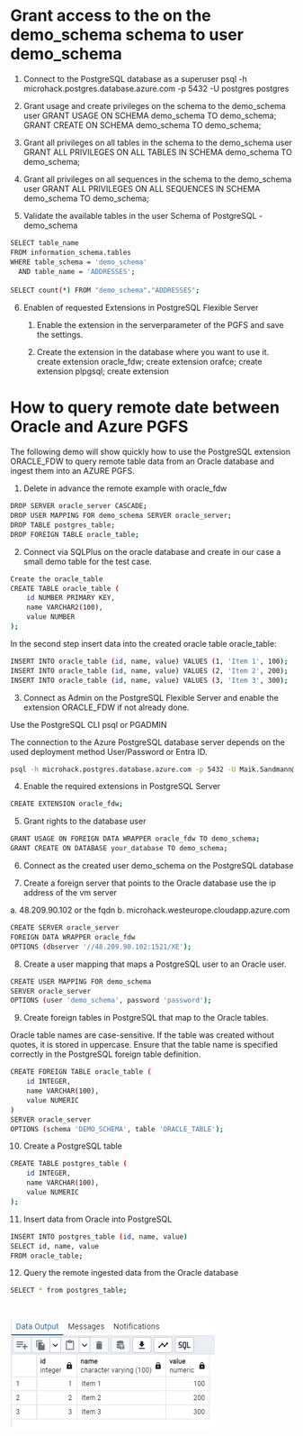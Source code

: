 # Grant access to the on the demo_schema schema to user demo_schema

1. Connect to the PostgreSQL database as a superuser
psql -h microhack.postgres.database.azure.com -p 5432 -U postgres postgres

2. Grant usage and create privileges on the schema to the demo_schema user
GRANT USAGE ON SCHEMA demo_schema TO demo_schema;
GRANT CREATE ON SCHEMA demo_schema TO demo_schema;

3. Grant all privileges on all tables in the schema to the demo_schema user
GRANT ALL PRIVILEGES ON ALL TABLES IN SCHEMA demo_schema TO demo_schema;

4. Grant all privileges on all sequences in the schema to the demo_schema user
GRANT ALL PRIVILEGES ON ALL SEQUENCES IN SCHEMA demo_schema TO demo_schema;

5. Validate the available tables in the user Schema of PostgreSQL - demo_schema

~~~bash
SELECT table_name
FROM information_schema.tables
WHERE table_schema = 'demo_schema'
  AND table_name = 'ADDRESSES';

SELECT count(*) FROM "demo_schema"."ADDRESSES";
~~~

6. Enablen of requested Extensions in PostgreSQL Flexible Server
 
   1. Enable the extension in the serverparameter of the PGFS and save the settings.

   2. Create the extension in the database where you want to use it.
   create extension oracle_fdw;
   create extension orafce;
   create extension plpgsql;
   create extension 



# How to query remote date between Oracle and Azure PGFS

The following demo will show quickly how to use the PostgreSQL extension ORACLE_FDW to query remote table data from an Oracle database and ingest them into an AZURE PGFS. 

1. Delete in advance the remote example with oracle_fdw
~~~bash
DROP SERVER oracle_server CASCADE;
DROP USER MAPPING FOR demo_schema SERVER oracle_server;
DROP TABLE postgres_table;
DROP FOREIGN TABLE oracle_table;
~~~


2. Connect via SQLPlus on the oracle database and create in our case a small demo table for the test case.
~~~bash
Create the oracle_table
CREATE TABLE oracle_table (
    id NUMBER PRIMARY KEY,
    name VARCHAR2(100),
    value NUMBER
);
~~~

In the second step insert data into the created oracle table oracle_table:
~~~bash
INSERT INTO oracle_table (id, name, value) VALUES (1, 'Item 1', 100);
INSERT INTO oracle_table (id, name, value) VALUES (2, 'Item 2', 200);
INSERT INTO oracle_table (id, name, value) VALUES (3, 'Item 3', 300);
~~~

3. Connect as Admin on the PostgreSQL Flexible Server and enable the extension ORACLE_FDW if not already done.

Use the PostgreSQL CLI psql or PGADMIN

The connection to the Azure PostgreSQL database server depends on the used deployment method User/Password or Entra ID.
~~~bash
psql -h microhack.postgres.database.azure.com -p 5432 -U Maik.Sandmann@microsoft.com postgres
~~~


4. Enable the required extensions in PostgreSQL Server
~~~bash
CREATE EXTENSION oracle_fdw;
~~~


5. Grant rights to the database user
~~~bash
GRANT USAGE ON FOREIGN DATA WRAPPER oracle_fdw TO demo_schema;
GRANT CREATE ON DATABASE your_database TO demo_schema;
~~~


6. Connect as the created user demo_schema on the PostgreSQL database


7. Create a foreign server that points to the Oracle database use the ip address of the vm server

a. 48.209.90.102 or the fqdn
b. microhack.westeurope.cloudapp.azure.com

~~~bash
CREATE SERVER oracle_server
FOREIGN DATA WRAPPER oracle_fdw
OPTIONS (dbserver '//48.209.90.102:1521/XE');
~~~


8. Create a user mapping that maps a PostgreSQL user to an Oracle user.
~~~bash
CREATE USER MAPPING FOR demo_schema
SERVER oracle_server
OPTIONS (user 'demo_schema', password 'password');
~~~


9. Create foreign tables in PostgreSQL that map to the Oracle tables.

Oracle table names are case-sensitive. If the table was created without quotes, it is stored in uppercase. Ensure that the table name is specified correctly in the PostgreSQL foreign table definition.
~~~bash
CREATE FOREIGN TABLE oracle_table (
    id INTEGER,
    name VARCHAR(100),
    value NUMERIC
)
SERVER oracle_server
OPTIONS (schema 'DEMO_SCHEMA', table 'ORACLE_TABLE');
~~~


10. Create a PostgreSQL table
~~~bash
CREATE TABLE postgres_table (
    id INTEGER,
    name VARCHAR(100),
    value NUMERIC
);
~~~


11. Insert data from Oracle into PostgreSQL
~~~bash
INSERT INTO postgres_table (id, name, value)
SELECT id, name, value
FROM oracle_table;
~~~


12. Query the remote ingested data from the Oracle database
~~~bash
SELECT * from postgres_table;
~~~

<br>

![Output in PGAdmin](images/Select_PG_Table_FDW.png)




